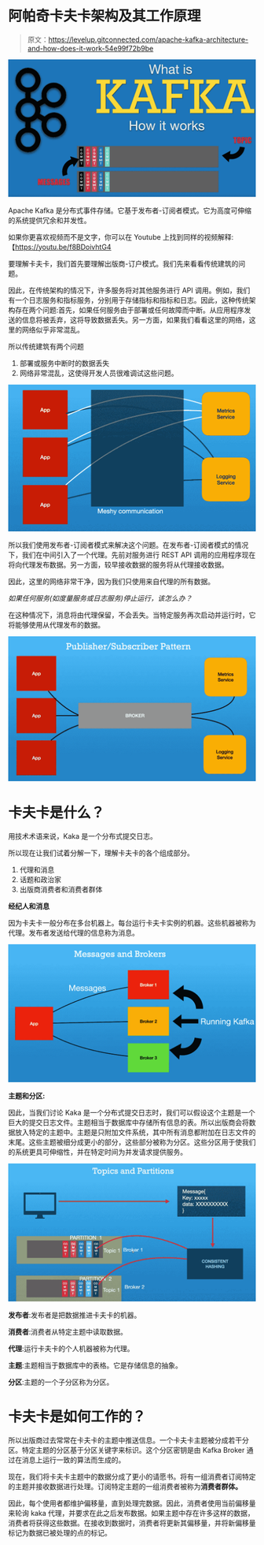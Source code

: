 # 阿帕奇卡夫卡架构及其工作原理

> 原文：<https://levelup.gitconnected.com/apache-kafka-architecture-and-how-does-it-work-54e99f72b9be>

![](img/d07931726b03f0e0a269cbe773000870.png)

Apache Kafka 是分布式事件存储。它基于发布者-订阅者模式。它为高度可伸缩的系统提供冗余和并发性。

如果你更喜欢视频而不是文字，你可以在 Youtube 上找到同样的视频解释:【https://youtu.be/f8BDoivhtG4 

要理解卡夫卡，我们首先要理解出版商-订户模式。我们先来看看传统建筑的问题。

因此，在传统架构的情况下，许多服务将对其他服务进行 API 调用。例如，我们有一个日志服务和指标服务，分别用于存储指标和指标和日志。因此，这种传统架构存在两个问题:首先，如果任何服务由于部署或任何故障而中断。从应用程序发送的信息将被丢弃，这将导致数据丢失。另一方面，如果我们看看这里的网络，这里的网络似乎非常混乱。

所以传统建筑有两个问题

1.  部署或服务中断时的数据丢失
2.  网络非常混乱，这使得开发人员很难调试这些问题。

![](img/d2e7b980d53b0d4b4513eafeeeb1fc87.png)

所以我们使用发布者-订阅者模式来解决这个问题。在发布者-订阅者模式的情况下，我们在中间引入了一个代理。先前对服务进行 REST API 调用的应用程序现在将向代理发布数据。另一方面，较早接收数据的服务将从代理接收数据。

因此，这里的网络非常干净，因为我们只使用来自代理的所有数据。

*如果任何服务(如度量服务或日志服务)停止运行，该怎么办？*

在这种情况下，消息将由代理保留，不会丢失。当特定服务再次启动并运行时，它将能够使用从代理发布的数据。

![](img/5c731850a4f82502bad637a83d45f900.png)

# **卡夫卡是什么？**

用技术术语来说，Kaka 是一个分布式提交日志。

所以现在让我们试着分解一下，理解卡夫卡的各个组成部分。

1.  代理和消息
2.  话题和政治家
3.  出版商消费者和消费者群体

**经纪人和消息**

因为卡夫卡一般分布在多台机器上。每台运行卡夫卡实例的机器。这些机器被称为代理。发布者发送给代理的信息称为消息。

![](img/1b1a1545b0af62974e32cdb5d4559e4e.png)

**主题和分区:**

因此，当我们讨论 Kaka 是一个分布式提交日志时，我们可以假设这个主题是一个巨大的提交日志文件。主题相当于数据库中存储所有信息的表。所以出版商会将数据放入特定的主题中。主题是只附加文件系统，其中所有消息都附加在日志文件的末尾。这些主题被细分成更小的部分，这些部分被称为分区。这些分区用于使我们的系统更具可伸缩性，并在特定时间为并发请求提供服务。

![](img/3cf51ce13cba4e3350ba7b872a5e4379.png)

**发布者**:发布者是把数据推进卡夫卡的机器。

**消费者**:消费者从特定主题中读取数据。

**代理**:运行卡夫卡的个人机器被称为代理。

**主题**:主题相当于数据库中的表格。它是存储信息的抽象。

**分区**:主题的一个子分区称为分区。

# **卡夫卡是如何工作的？**

所以出版商过去常常在卡夫卡的主题中推送信息。一个卡夫卡主题被分成若干分区。特定主题的分区基于分区关键字来标识。这个分区密钥是由 Kafka Broker 通过在消息上运行一致的算法而生成的。

现在，我们将卡夫卡主题中的数据分成了更小的请愿书。将有一组消费者订阅特定的主题并接收数据进行处理。订阅特定主题的一组消费者被称为**消费者群体。**

因此，每个使用者都维护偏移量，直到处理完数据。因此，消费者使用当前偏移量来轮询 kaka 代理，并要求在此之后发布数据。如果主题中存在许多这样的数据，消费者将获得这些数据。在接收到数据时，消费者将更新其偏移量，并将新偏移量标记为数据已被处理的点的标记。